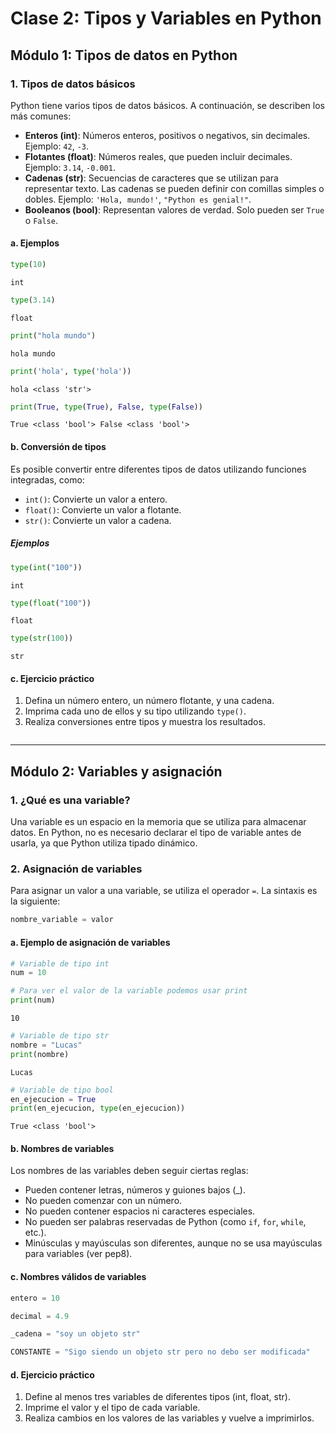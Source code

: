 # Clase 2: Tipos y Variables en Python

## Módulo 1: Tipos de datos en Python

### 1. Tipos de datos básicos

Python tiene varios tipos de datos básicos. A continuación, se describen los más comunes:

  - **Enteros (int)**: Números enteros, positivos o negativos, sin decimales. Ejemplo: `42`, `-3`.
  - **Flotantes (float)**: Números reales, que pueden incluir decimales. Ejemplo: `3.14`, `-0.001`.
  - **Cadenas (str)**: Secuencias de caracteres que se utilizan para representar texto. Las cadenas se pueden definir con comillas simples o dobles. Ejemplo: `'Hola, mundo!'`, `"Python es genial!"`.
  - **Booleanos (bool)**: Representan valores de verdad. Solo pueden ser `True` o `False`.

#### a. Ejemplos


```python
type(10)
```




    int




```python
type(3.14)
```




    float




```python
print("hola mundo")
```

    hola mundo



```python
print('hola', type('hola'))
```

    hola <class 'str'>



```python
print(True, type(True), False, type(False))
```

    True <class 'bool'> False <class 'bool'>


#### b. Conversión de tipos

Es posible convertir entre diferentes tipos de datos utilizando funciones integradas, como:

- `int()`: Convierte un valor a entero.
- `float()`: Convierte un valor a flotante.
- `str()`: Convierte un valor a cadena.

##### Ejemplos


```python
type(int("100"))
```




    int




```python
type(float("100"))
```




    float




```python
type(str(100))
```




    str



#### c. Ejercicio práctico

1. Defina un número entero, un número flotante, y una cadena.
2. Imprima cada uno de ellos y su tipo utilizando `type()`.
3. Realiza conversiones entre tipos y muestra los resultados.


```python

```

---

## Módulo 2: Variables y asignación

### 1. ¿Qué es una variable?

Una variable es un espacio en la memoria que se utiliza para almacenar datos. En Python, no es necesario declarar el tipo de variable antes de usarla, ya que Python utiliza tipado dinámico.

### 2. Asignación de variables

Para asignar un valor a una variable, se utiliza el operador `=`. La sintaxis es la siguiente:

```python
nombre_variable = valor
```

#### a. Ejemplo de asignación de variables


```python
# Variable de tipo int
num = 10
```


```python
# Para ver el valor de la variable podemos usar print
print(num)
```

    10



```python
# Variable de tipo str
nombre = "Lucas"
print(nombre)
```

    Lucas



```python
# Variable de tipo bool
en_ejecucion = True
print(en_ejecucion, type(en_ejecucion))
```

    True <class 'bool'>


#### b. Nombres de variables

Los nombres de las variables deben seguir ciertas reglas:

- Pueden contener letras, números y guiones bajos (_).
- No pueden comenzar con un número.
- No pueden contener espacios ni caracteres especiales.
- No pueden ser palabras reservadas de Python (como `if`, `for`, `while`, etc.).
- Minúsculas y mayúsculas son diferentes, aunque no se usa mayúsculas para variables (ver pep8).

#### c. Nombres válidos de variables


```python
entero = 10
```


```python
decimal = 4.9
```


```python
_cadena = "soy un objeto str"
```


```python
CONSTANTE = "Sigo siendo un objeto str pero no debo ser modificada"
```

#### d. Ejercicio práctico

1. Define al menos tres variables de diferentes tipos (int, float, str).
2. Imprime el valor y el tipo de cada variable.
3. Realiza cambios en los valores de las variables y vuelve a imprimirlos.


```python

```
